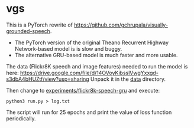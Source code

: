 # vgs

This is a PyTorch rewrite of  https://github.com/gchrupala/visually-grounded-speech.

- The PyTorch version of the original Theano Recurrent Highway Network-based model is is slow and buggy. 
- The alternative GRU-based model is much faster and more usable.

The data (Flickr8K speech and image features) needed to run the model is here: https://drive.google.com/file/d/14OVoyKibsslVwgYxxgd-s3dbA4bHUZtf/view?usp=sharing
Unpack it in the [data](data) directory.

Then change to [experiments/flickr8k-speech-gru](experiments/flickr8k-speech-gru) and execute:

```
python3 run.py > log.txt
```

The script will run for 25 epochs and print the value of loss function periodically.

